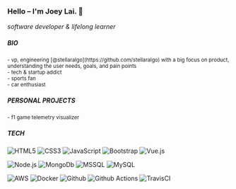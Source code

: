 ### Hello – I'm Joey Lai. 👋

*software developer & lifelong learner*

##### BIO
<sub>
- vp, engineering [@stellaralgo](https://github.com/stellaralgo) with a big focus on product, understanding the user needs, goals, and pain points <br/>
- tech & startup addict <br/>
- sports fan <br/>
- car enthusiast <br/>
</sub>


##### PERSONAL PROJECTS
<sub>
- f1 game telemetry visualizer
</sub>

##### TECH
![HTML5](https://img.shields.io/badge/-HTML5-%23E44D27?style=flat-square&logo=html5&logoColor=ffffff)
![CSS3](https://img.shields.io/badge/-CSS3-%231572B6?style=flat-square&logo=css3)
![JavaScript](https://img.shields.io/badge/-JavaScript-%23F7DF1C?style=flat-square&logo=javascript&logoColor=000000&labelColor=%23F7DF1C&color=%23FFCE5A)
![Bootstrap](https://img.shields.io/badge/-Bootstrap-%237952b3?style=flat-square&logo=bootstrap&logoColor=ffffff)
![Vue.js](https://img.shields.io/badge/-Vue.js-%232c3e50?style=flat-square&logo=Vue.js)

![Node.js](https://img.shields.io/badge/-Node.js-%23338833?style=flat-square&logo=Node.js&logoColor=ffffff)
![MongoDb](https://img.shields.io/badge/-MongoDb-%2347A248?style=flat-square&logo=mongoDb&logoColor=ffffff)
![MSSQL](https://img.shields.io/badge/-MSSQL-%23CC2827?style=flat-square&logo=Microsoft-sql-server&logoColor=ffffff)
![MySQL](https://img.shields.io/badge/-MySQL-%234478a1?style=flat-square&logo=MySQL&logoColor=ffffff)

![AWS](https://img.shields.io/badge/-AWS-%23232F3E?style=flat-square&logo=Amazon-aws&logoColor=ffffff)
![Docker](https://img.shields.io/badge/-Docker-%232486ED?style=flat-square&logo=Docker&logoColor=ffffff)
![Github](https://img.shields.io/badge/-Github-%23181717?style=flat-square&logo=Github&logoColor=ffffff)
![Github Actions](https://img.shields.io/badge/-Github%20Actions-%232088FF?style=flat-square&logo=Github-Actions&logoColor=ffffff)
![TravisCI](https://img.shields.io/badge/-TravisCI-%233EAAAF?style=flat-square&logo=Travis-CI&logoColor=ffffff)


<!--
**jlai403/jlai403** is a ✨ _special_ ✨ repository because its `README.md` (this file) appears on your GitHub profile.

Here are some ideas to get you started:

- 🔭 I’m currently working on ...
- 🌱 I’m currently learning ...
- 👯 I’m looking to collaborate on ...
- 🤔 I’m looking for help with ...
- 💬 Ask me about ...
- 📫 How to reach me: ...
- 😄 Pronouns: ...
- ⚡ Fun fact: ...
-->
